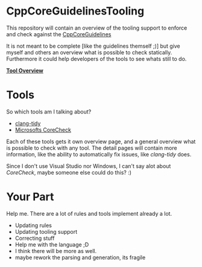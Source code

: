 # CppCoreGuidelinesTooling

This repository will contain an overview of the tooling support to enforce and check against the [CppCoreGuidelines]( https://github.com/isocpp/CppCoreGuidelines)

It is not meant to be complete [like the guidelines themself ;)] but give myself and others an overview what is possible to check statically. 
Furthermore it could help developers of the tools to see whats still to do.

**[Tool Overview](complete.md)**

# Tools

So which tools am I talking about?

- [clang-tidy](http://clang.llvm.org/extra/clang-tidy/)
- [Microsofts CoreCheck](https://www.nuget.org/packages/Microsoft.ExperimentalCppCoreCheck/)

Each of these tools gets it own overview page, and a general overview what is possible to check with any tool.
The detail pages will contain more information, like the ability to automatically fix issues, like *clang-tidy* does.

Since I don't use Visual Studio nor Windows, I can't say alot about *CoreCheck*, maybe someone else could do this? :)

# Your Part

Help me. There are a lot of rules and tools implement already a lot.
- Updating rules
- Updating tooling support
- Correcting stuff
- Help me with the language ;D
- I think there will be more as well.
- maybe rework the parsing and generation, its fragile
